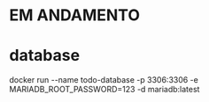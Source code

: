 # EM ANDAMENTO

# database
docker run --name todo-database -p 3306:3306 -e MARIADB_ROOT_PASSWORD=123 -d mariadb:latest